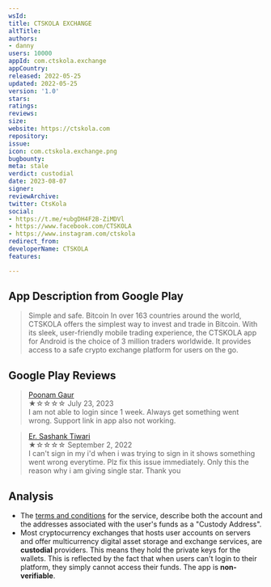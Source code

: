 ```yaml
---
wsId: 
title: CTSKOLA EXCHANGE
altTitle: 
authors:
- danny
users: 10000
appId: com.ctskola.exchange
appCountry: 
released: 2022-05-25
updated: 2022-05-25
version: '1.0'
stars: 
ratings: 
reviews: 
size: 
website: https://ctskola.com
repository: 
issue: 
icon: com.ctskola.exchange.png
bugbounty: 
meta: stale
verdict: custodial
date: 2023-08-07
signer: 
reviewArchive: 
twitter: CtsKola
social:
- https://t.me/+ubgDH4F2B-ZiMDVl
- https://www.facebook.com/CTSKOLA
- https://www.instagram.com/ctskola
redirect_from: 
developerName: CTSKOLA
features: 

---
```


## App Description from Google Play

> Simple and safe. Bitcoin In over 163 countries around the world, CTSKOLA offers the simplest way to invest and trade in Bitcoin. With its sleek, user-friendly mobile trading experience, the CTSKOLA app for Android is the choice of 3 million traders worldwide. It provides access to a safe crypto exchange platform for users on the go.

## Google Play Reviews

> [Poonam Gaur](https://play.google.com/store/apps/details?id=com.ctskola.exchange&gl=in)<br>
  ★☆☆☆☆ July 23, 2023 <br>
       I am not able to login since 1 week. Always get something went wrong. Support link in app also not working.

> [Er. Sashank Tiwari](https://play.google.com/store/apps/details?id=com.ctskola.exchange&gl=in)<br>
  ★☆☆☆☆ September 2, 2022 <br>
       I can't sign in my i'd when i was trying to sign in it shows something went wrong everytime. Plz fix this issue immediately. Only this the reason why i am giving single star. Thank you

## Analysis 

- The [terms and conditions](https://ctskola.com/termsandconditions.pdf) for the service, describe both the account and the addresses associated with the user's funds as a "Custody Address".
- Most cryptocurrency exchanges that hosts user accounts on servers and offer multicurrency digital asset storage and exchange services, are **custodial** providers. This means they hold the private keys for the wallets. This is reflected by the fact that when users can't login to their platform, they simply cannot access their funds. The app is **non-verifiable**.
